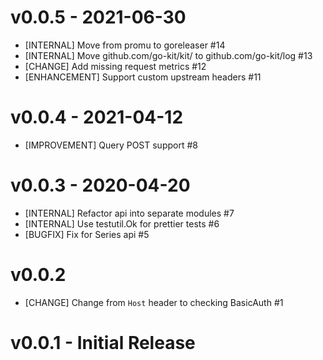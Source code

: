 # v0.0.5 - 2021-06-30

- [INTERNAL] Move from promu to goreleaser #14
- [INTERNAL] Move github.com/go-kit/kit/ to github.com/go-kit/log #13
- [CHANGE] Add missing request metrics #12
- [ENHANCEMENT] Support custom upstream headers #11

# v0.0.4 - 2021-04-12

- [IMPROVEMENT] Query POST support #8

# v0.0.3 - 2020-04-20

- [INTERNAL] Refactor api into separate modules #7
- [INTERNAL] Use testutil.Ok for prettier tests #6
- [BUGFIX] Fix for Series api #5

# v0.0.2

- [CHANGE] Change from `Host` header to checking BasicAuth #1

# v0.0.1 - Initial Release
